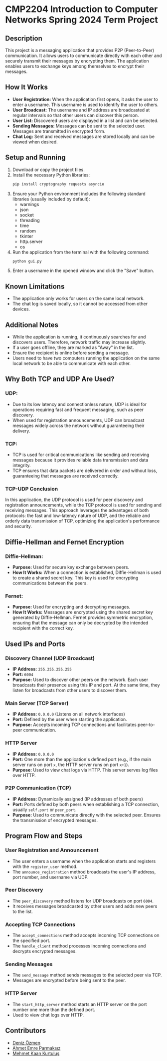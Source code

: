 # CMP2204 Introduction to Computer Networks Spring 2024 Term Project

## Description
This project is a messaging application that provides P2P (Peer-to-Peer) communication. It allows users to communicate directly with each other and securely transmit their messages by encrypting them. The application enables users to exchange keys among themselves to encrypt their messages.

## How It Works
- **User Registration:** When the application first opens, it asks the user to enter a username. This username is used to identify the user to others.
- **User Broadcast:** The username and IP address are broadcasted at regular intervals so that other users can discover this person.
- **User List:** Discovered users are displayed in a list and can be selected.
- **Sending Messages:** Messages can be sent to the selected user. Messages are transmitted in encrypted form.
- **Chat Log:** Sent and received messages are stored locally and can be viewed when desired.

## Setup and Running
1. Download or copy the project files.
2. Install the necessary Python libraries:
    ```bash
    pip install cryptography requests asyncio
    ```
3. Ensure your Python environment includes the following standard libraries (usually included by default):
    - warnings
    - json
    - socket
    - threading
    - time
    - random
    - tkinter
    - http.server
    - os
4. Run the application from the terminal with the following command:
    ```bash
    python gui.py
    ```
5. Enter a username in the opened window and click the "Save" button.

## Known Limitations
- The application only works for users on the same local network.
- The chat log is saved locally, so it cannot be accessed from other devices.

## Additional Notes
- While the application is running, it continuously searches for and discovers users. Therefore, network traffic may increase slightly.
- If a user goes offline, they are marked as "Away" in the list.
- Ensure the recipient is online before sending a message.
- Users need to have two computers running the application on the same local network to be able to communicate with each other.

## Why Both TCP and UDP Are Used?

### UDP:
- Due to its low latency and connectionless nature, UDP is ideal for operations requiring fast and frequent messaging, such as peer discovery.
- When used for registration announcements, UDP can broadcast messages widely across the network without guaranteeing their delivery.

### TCP:
- TCP is used for critical communications like sending and receiving messages because it provides reliable data transmission and data integrity.
- TCP ensures that data packets are delivered in order and without loss, guaranteeing that messages are received correctly.

### TCP-UDP Conclusion
In this application, the UDP protocol is used for peer discovery and registration announcements, while the TCP protocol is used for sending and receiving messages. This approach leverages the advantages of both protocols: the fast and low-latency nature of UDP, and the reliable and orderly data transmission of TCP, optimizing the application's performance and security.

## Diffie-Hellman and Fernet Encryption

### Diffie-Hellman:
- **Purpose:** Used for secure key exchange between peers.
- **How It Works:** When a connection is established, Diffie-Hellman is used to create a shared secret key. This key is used for encrypting communications between the peers.

### Fernet:
- **Purpose:** Used for encrypting and decrypting messages.
- **How It Works:** Messages are encrypted using the shared secret key generated by Diffie-Hellman. Fernet provides symmetric encryption, ensuring that the message can only be decrypted by the intended recipient with the correct key.

## Used IPs and Ports

### Discovery Channel (UDP Broadcast)
- **IP Address:** `255.255.255.255`
- **Port:** `6004`
- **Purpose:** Used to discover other peers on the network. Each user broadcasts their presence using this IP and port. At the same time, they listen for broadcasts from other users to discover them.

### Main Server (TCP Server)
- **IP Address:** `0.0.0.0` (Listens on all network interfaces)
- **Port:** Defined by the user when starting the application.
- **Purpose:** Accepts incoming TCP connections and facilitates peer-to-peer communication.

### HTTP Server
- **IP Address:** `0.0.0.0`
- **Port:** One more than the application's defined port (e.g., if the main server runs on port `x`, the HTTP server runs on port `x+1`).
- **Purpose:** Used to view chat logs via HTTP. This server serves log files over HTTP.

### P2P Communication (TCP)
- **IP Address:** Dynamically assigned (IP addresses of both peers)
- **Port:** Ports defined by both peers when establishing a TCP connection, usually `self.port` or `peer_port`.
- **Purpose:** Used to communicate directly with the selected peer. Ensures the transmission of encrypted messages.

## Program Flow and Steps

### User Registration and Announcement
- The user enters a username when the application starts and registers with the `register_user` method.
- The `announce_registration` method broadcasts the user's IP address, port number, and username via UDP.

### Peer Discovery
- The `peer_discovery` method listens for UDP broadcasts on port `6004`.
- It receives messages broadcasted by other users and adds new peers to the list.

### Accepting TCP Connections
- The `accept_connections` method accepts incoming TCP connections on the specified port.
- The `handle_client` method processes incoming connections and decrypts encrypted messages.

### Sending Messages
- The `send_message` method sends messages to the selected peer via TCP.
- Messages are encrypted before being sent to the peer.

### HTTP Server
- The `start_http_server` method starts an HTTP server on the port number one more than the defined port.
- Used to view chat logs over HTTP.

## Contributors
- [Deniz Özmen](https://github.com/denizozm)
- [Ahmet Emre Parmaksız](https://github.com/AEP20)
- [Mehmet Kaan Kurtuluş](https://github.com/mkaan3)
